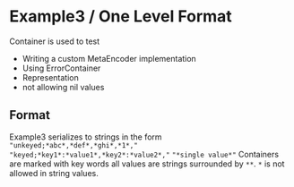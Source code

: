 #  Example3 / One Level Format

Container is used to test 
* Writing a custom MetaEncoder implementation
* Using ErrorContainer
* Representation
* not allowing nil values

## Format

Example3 serializes to strings in the form
`"unkeyed;*abc*,*def*,*ghi*,*1*,"`
`"keyed;*key1*:*value1*,*key2*:*value2*,"`
`"*single value*"`
Containers are marked with key words all values are strings surrounded by `**`. 
`*` is not allowed in string values.
